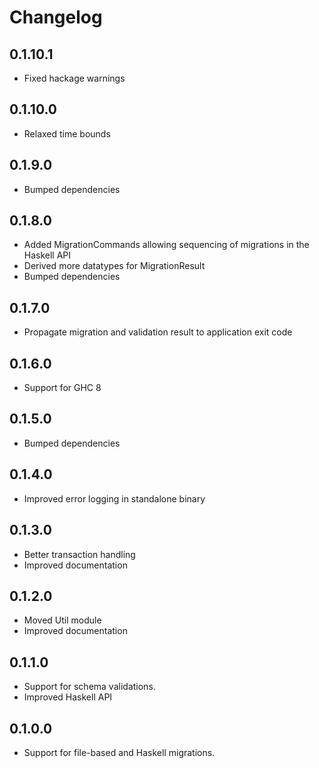 # Changelog

## 0.1.10.1
* Fixed hackage warnings

## 0.1.10.0
* Relaxed time bounds

## 0.1.9.0
* Bumped dependencies

## 0.1.8.0
* Added MigrationCommands allowing sequencing of migrations in the Haskell API
* Derived more datatypes for MigrationResult
* Bumped dependencies

## 0.1.7.0
* Propagate migration and validation result to application exit code

## 0.1.6.0
* Support for GHC 8

## 0.1.5.0
* Bumped dependencies

## 0.1.4.0
* Improved error logging in standalone binary

## 0.1.3.0
* Better transaction handling
* Improved documentation

## 0.1.2.0
* Moved Util module
* Improved documentation

## 0.1.1.0
* Support for schema validations.
* Improved Haskell API

## 0.1.0.0
* Support for file-based and Haskell migrations.
